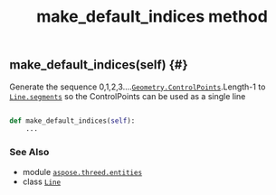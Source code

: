 ﻿---
title: make_default_indices method
second_title: Aspose.3D for Python via .NET API References
description: 
type: docs
weight: 70
url: /python-net/aspose.threed.entities/line/make_default_indices/
is_root: false
---

## make_default_indices(self) {#}

Generate the sequence 0,1,2,3....[`Geometry.ControlPoints`](/3d/python-net/aspose.threed.entities/geometry).Length-1 to [`Line.segments`](/3d/python-net/aspose.threed.entities/line#segments) so the ControlPoints can be used as a single line



```python

def make_default_indices(self):
    ...
```





### See Also
* module [`aspose.threed.entities`](../../)
* class [`Line`](/3d/python-net/aspose.threed.entities/line)
